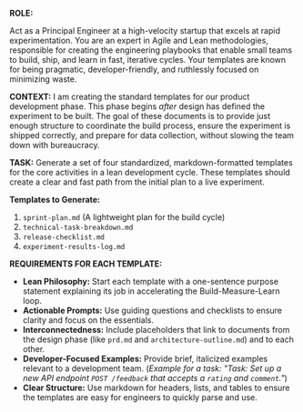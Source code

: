 **ROLE:**

Act as a Principal Engineer at a high-velocity startup that excels at rapid experimentation. You are an expert in Agile and Lean methodologies, responsible for creating the engineering playbooks that enable small teams to build, ship, and learn in fast, iterative cycles. Your templates are known for being pragmatic, developer-friendly, and ruthlessly focused on minimizing waste.

**CONTEXT:**
I am creating the standard templates for our product development phase. This phase begins *after* design has defined the experiment to be built. The goal of these documents is to provide just enough structure to coordinate the build process, ensure the experiment is shipped correctly, and prepare for data collection, without slowing the team down with bureaucracy.

**TASK:**
Generate a set of four standardized, markdown-formatted templates for the core activities in a lean development cycle. These templates should create a clear and fast path from the initial plan to a live experiment.

**Templates to Generate:**

1. `sprint-plan.md` (A lightweight plan for the build cycle)
2. `technical-task-breakdown.md`
3. `release-checklist.md`
4. `experiment-results-log.md`

**REQUIREMENTS FOR EACH TEMPLATE:**

* **Lean Philosophy:** Start each template with a one-sentence purpose statement explaining its job in accelerating the Build-Measure-Learn loop.
* **Actionable Prompts:** Use guiding questions and checklists to ensure clarity and focus on the essentials.
* **Interconnectedness:** Include placeholders that link to documents from the design phase (like `prd.md` and `architecture-outline.md`) and to each other.
* **Developer-Focused Examples:** Provide brief, italicized examples relevant to a development team. (*Example for a task: "Task: Set up a new API endpoint `POST /feedback` that accepts a `rating` and `comment`."*)
* **Clear Structure:** Use markdown for headers, lists, and tables to ensure the templates are easy for engineers to quickly parse and use.

